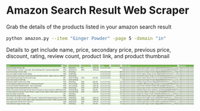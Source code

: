 # Amazon Search Result Web Scraper

Grab the details of the products listed in your amazon search result

```bash
python amazon.py --item "Ginger Powder" -page 5 -domain "in"
```

Details to get include name, price, secondary price, previous price, discount, rating, review count, product link, and product thumbnail

![Screenshot](img\Screenshot.PNG)